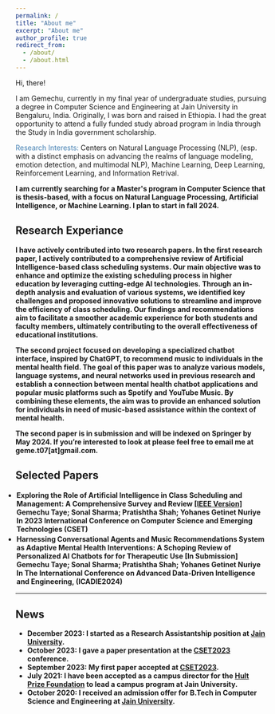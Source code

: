```yaml
---
permalink: /
title: "About me"
excerpt: "About me"
author_profile: true
redirect_from: 
  - /about/
  - /about.html
---
```


Hi, there!

I am Gemechu, currently in my final year of undergraduate studies, pursuing a degree in Computer Science and Engineering at Jain University in Bengaluru, India. Originally, I was born and raised in Ethiopia. I had the great opportunity to attend a fully funded study abroad program in India through the Study in India government scholarship.

<font color="SteelBlue">Research Interests: </font> Centers on Natural Language Processing (NLP), (esp. with a distinct emphasis on advancing the realms of language modeling, emotion detection, and multimodal NLP), Machine Learning, Deep Learning, Reinforcement Learning, and Information Retrival.

<b>I am currently searching for a Master's program in Computer Science that is thesis-based, with a focus on Natural Language Processing, Artificial Intelligence, or Machine Learning. I plan to start in fall 2024.<b>


## Research Experiance

I have actively contributed into two research papers. In the first research paper, I actively contributed to a comprehensive review of Artificial Intelligence-based class scheduling systems. Our main objective was to enhance and optimize the existing scheduling process in higher education by leveraging cutting-edge AI technologies. Through an in-depth analysis and evaluation of various systems, we identified key challenges and proposed innovative solutions to streamline and improve the efficiency of class scheduling. Our findings and recommendations aim to facilitate a smoother academic experience for both students and faculty members, ultimately contributing to the overall effectiveness of educational institutions.

The second project focused on developing a specialized chatbot interface, inspired by ChatGPT, to recommend music to individuals in the mental health field. The goal of this paper was to analyze various models, language systems, and neural networks used in previous research and establish a connection between mental health chatbot applications and popular music platforms such as Spotify and YouTube Music. By combining these elements, the aim was to provide an enhanced solution for individuals in need of music-based assistance within the context of mental health.

The second paper is in submission and will be indexed on Springer by May 2024. If you’re interested to look at please feel free to email me at geme.t07[at]gmail.com.


<html>
  <body>
<h2> Selected Papers </h2> 

<ul style="margin:1;padding:1" vspace = "-0px">
  <li>  <b>Exploring the Role of Artificial Intelligence in Class Scheduling and Management: A Comprehensive Survey and Review
</b>  <a href="https://ieeexplore.ieee.org/document/10346898" target="_blank" LINK="red"> [IEEE Version]</a>
  <br>  Gemechu Taye; Sonal Sharma; Pratishtha Shah; Yohanes Getinet Nuriye
  <br>In 2023 International Conference on Computer Science and Emerging Technologies (CSET)</li> 

</ul>

<ul style="margin:1;padding:1" vspace = "-0px">
  <li>  <b>Harnessing Conversational Agents and Music Recommendations System as Adaptive Mental Health Interventions: A Schoping Review of Personalized AI Chatbots for for Therapeutic Use</b>  
    <a> [In Submission]</a>
  <br>  Gemechu Taye; Sonal Sharma; Pratishtha Shah; Yohanes Getinet Nuriye
  <br>In The International Conference on Advanced Data-Driven Intelligence and Engineering, (ICADIE2024)</li> 

</ul>


<hr style="color:black;"> 
 
</body>
</html>


## News

* December 2023: I started as a Research Assistantship position at [Jain University](https://www.jainuniversity.ac.in/).
* October 2023: I gave a paper presentation at the [CSET2023](https://ieeexplore.ieee.org/document/10346898/) conference.
* September 2023: My first paper accepted at [CSET2023](https://set.jainuniversity.ac.in/international-conference/).
* July 2021: I have been accepted as a campus director for the [Hult Prize Foundation](https://www.hultprize.org/) to lead a campus program at Jain University.
* October 2020: I received an admission offer for B.Tech in Computer Science and Engineering at [Jain University](https://www.jainuniversity.ac.in/).

